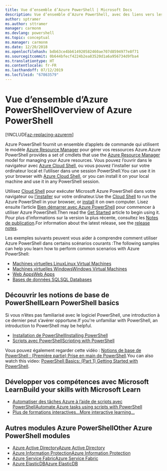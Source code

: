 ```yaml
---
title: Vue d’ensemble d’Azure PowerShell | Microsoft Docs
description: Vue d’ensemble d’Azure PowerShell, avec des liens vers les procédures d’installation et de configuration.
author: sptramer
ms.author: sttramer
manager: carmonm
ms.devlang: powershell
ms.topic: conceptual
ms.manager: carmonm
ms.date: 12/20/2018
ms.openlocfilehash: bdb63ce4bb614920582460ae707d8594977e8f71
ms.sourcegitcommit: 0b644bfecf4224b2ea83520d1a6a956734d9fba4
ms.translationtype: HT
ms.contentlocale: fr-FR
ms.lasthandoff: 07/12/2019
ms.locfileid: "67863579"
---
```

# <a name="overview-of-azure-powershell"></a><span data-ttu-id="c73ec-103">Vue d’ensemble d’Azure PowerShell</span><span class="sxs-lookup"><span data-stu-id="c73ec-103">Overview of Azure PowerShell</span></span>

[!INCLUDE[az-replacing-azurerm](../includes/az-replacing-azurerm.md)]

<span data-ttu-id="c73ec-104">Azure PowerShell fournit un ensemble d’applets de commande qui utilisent le modèle [Azure Resource Manager](/azure/azure-resource-manager/resource-group-overview) pour gérer vos ressources Azure.</span><span class="sxs-lookup"><span data-stu-id="c73ec-104">Azure PowerShell provides a set of cmdlets that use the [Azure Resource Manager](/azure/azure-resource-manager/resource-group-overview) model for managing your Azure resources.</span></span> <span data-ttu-id="c73ec-105">Vous pouvez l’ouvrir dans le navigateur avec [Azure Cloud Shell](/azure/cloud-shell/overview), ou vous pouvez l’installer sur votre ordinateur local et l’utiliser dans une session PowerShell.</span><span class="sxs-lookup"><span data-stu-id="c73ec-105">You can use it in your browser with [Azure Cloud Shell](/azure/cloud-shell/overview), or you can install it on your local machine and use it in any PowerShell session.</span></span>

<span data-ttu-id="c73ec-106">Utilisez [Cloud Shell](/azure/cloud-shell/overview) pour exécuter Microsoft Azure PowerShell dans votre navigateur ou [l’installer](install-azurerm-ps.md) sur votre ordinateur.</span><span class="sxs-lookup"><span data-stu-id="c73ec-106">Use the [Cloud Shell](/azure/cloud-shell/overview) to run the Azure PowerShell in your browser, or [install](install-azurerm-ps.md) it on own computer.</span></span> <span data-ttu-id="c73ec-107">Lisez ensuite l’article [Bien démarrer avec Azure PowerShell](get-started-azureps.md) pour commencer à utiliser Azure PowerShell.</span><span class="sxs-lookup"><span data-stu-id="c73ec-107">Then read the [Get Started](get-started-azureps.md) article to begin using it.</span></span> <span data-ttu-id="c73ec-108">Pour plus d’informations sur la version la plus récente, consultez les [Notes de publication](release-notes-azureps.md).</span><span class="sxs-lookup"><span data-stu-id="c73ec-108">For information about the latest release, see the [release notes](release-notes-azureps.md).</span></span>

<span data-ttu-id="c73ec-109">Les exemples suivants peuvent vous aider à comprendre comment utiliser Azure PowerShell dans certains scénarios courants :</span><span class="sxs-lookup"><span data-stu-id="c73ec-109">The following samples can help you learn how to perform common scenarios with Azure PowerShell:</span></span>

* [<span data-ttu-id="c73ec-110">Machines virtuelles Linux</span><span class="sxs-lookup"><span data-stu-id="c73ec-110">Linux Virtual Machines</span></span>](/azure/virtual-machines/virtual-machines-linux-powershell-samples?toc=/powershell/azure/toc.json)
* [<span data-ttu-id="c73ec-111">Machines virtuelles Windows</span><span class="sxs-lookup"><span data-stu-id="c73ec-111">Windows Virtual Machines</span></span>](/azure/virtual-machines/virtual-machines-windows-powershell-samples?toc=/powershell/azure/toc.json)
* [<span data-ttu-id="c73ec-112">Web Apps</span><span class="sxs-lookup"><span data-stu-id="c73ec-112">Web Apps</span></span>](/azure/app-service-web/app-service-powershell-samples?toc=/powershell/azure/toc.json)
* [<span data-ttu-id="c73ec-113">Bases de données SQL</span><span class="sxs-lookup"><span data-stu-id="c73ec-113">SQL Databases</span></span>](/azure/sql-database/sql-database-powershell-samples?toc=/powershell/azure/toc.json)

## <a name="learn-powershell-basics"></a><span data-ttu-id="c73ec-114">Découvrir les notions de base de PowerShell</span><span class="sxs-lookup"><span data-stu-id="c73ec-114">Learn PowerShell basics</span></span>

<span data-ttu-id="c73ec-115">Si vous n’êtes pas familiarisé avec le logiciel PowerShell, une introduction à ce dernier peut s’avérer opportune.</span><span class="sxs-lookup"><span data-stu-id="c73ec-115">If you're unfamiliar with PowerShell, an introduction to PowerShell may be helpful.</span></span>

* [<span data-ttu-id="c73ec-116">Installation de PowerShell</span><span class="sxs-lookup"><span data-stu-id="c73ec-116">Installing PowerShell</span></span>](/powershell/scripting/setup/installing-windows-powershell)
* [<span data-ttu-id="c73ec-117">Scripts avec PowerShell</span><span class="sxs-lookup"><span data-stu-id="c73ec-117">Scripting with PowerShell</span></span>](/powershell/scripting/powershell-scripting)

<span data-ttu-id="c73ec-118">Vous pouvez également regarder cette vidéo : [Notions de base de PowerShell : (Première partie) Prise en main de PowerShell](https://channel9.msdn.com/Blogs/Taste-of-Premier/PowerShellBasicsPart1).</span><span class="sxs-lookup"><span data-stu-id="c73ec-118">You can also watch this video: [PowerShell Basics: (Part 1) Getting Started with PowerShell](https://channel9.msdn.com/Blogs/Taste-of-Premier/PowerShellBasicsPart1).</span></span>

## <a name="build-your-skills-with-microsoft-learn"></a><span data-ttu-id="c73ec-119">Développer vos compétences avec Microsoft Learn</span><span class="sxs-lookup"><span data-stu-id="c73ec-119">Build your skills with Microsoft Learn</span></span>

- [<span data-ttu-id="c73ec-120">Automatiser des tâches Azure à l’aide de scripts avec PowerShell</span><span class="sxs-lookup"><span data-stu-id="c73ec-120">Automate Azure tasks using scripts with PowerShell</span></span>](/learn/modules/automate-azure-tasks-with-powershell/)
- [<span data-ttu-id="c73ec-121">Plus de formations interactives...</span><span class="sxs-lookup"><span data-stu-id="c73ec-121">More interactive learning...</span></span>](/learn/browse/?term=powershell)

## <a name="other-azure-powershell-modules"></a><span data-ttu-id="c73ec-122">Autres modules Azure PowerShell</span><span class="sxs-lookup"><span data-stu-id="c73ec-122">Other Azure PowerShell modules</span></span>

* [<span data-ttu-id="c73ec-123">Azure Active Directory</span><span class="sxs-lookup"><span data-stu-id="c73ec-123">Azure Active Directory</span></span>](/powershell/azure/active-directory/)
* [<span data-ttu-id="c73ec-124">Azure Information Protection</span><span class="sxs-lookup"><span data-stu-id="c73ec-124">Azure Information Protection</span></span>](/powershell/azure/aip/)
* [<span data-ttu-id="c73ec-125">Azure Service Fabric</span><span class="sxs-lookup"><span data-stu-id="c73ec-125">Azure Service Fabric</span></span>](/powershell/azure/service-fabric/)
* [<span data-ttu-id="c73ec-126">Azure ElasticDB</span><span class="sxs-lookup"><span data-stu-id="c73ec-126">Azure ElasticDB</span></span>](/powershell/azure/elasticdbjobs/)
